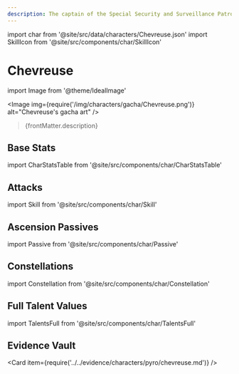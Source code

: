 ```yaml
---
description: The captain of the Special Security and Surveillance Patrol, who wears justice as an ever-present seal upon her heart. Her musket shall only ever point at the guilty.
---
```


import char from '@site/src/data/characters/Chevreuse.json'
import SkillIcon from '@site/src/components/char/SkillIcon'

# Chevreuse

import Image from '@theme/IdealImage'

<Image img={require('/img/characters/gacha/Chevreuse.png')} alt="Chevreuse's gacha art" />
<blockquote>{frontMatter.description}</blockquote>

<!--
## Resources

* [Chevreuse Mains Discord]()
* [Full Chevreuse Written Guide]()
* [Chevreuse Quick Guide]()
* [# Minute Video Guide to Chevreuse]()
-->

## Base Stats

import CharStatsTable from '@site/src/components/char/CharStatsTable'

<CharStatsTable char={char} />

## Attacks

import Skill from '@site/src/components/char/Skill'

<Tabs queryString="ability">
<TabItem value='na' label='Normal Attacks'>
<SkillIcon char={char} skill='na' />
<div class='talent-columns'>
<Skill char={char} skill='na' sectionFilter='Normal Attack' />

<!--
take frames (with hitlag -> na column) and mv/s from https://docs.google.com/spreadsheets/d/1l5DOZ6RgYYMIxMtJtd7oQNL9WWVNXcQL0nwan7q7QGc/edit?usp=sharing
take poise damage (rounded to 2 decimal points) and impulse type from https://genshin-impact.fandom.com/wiki/Interruption_Resistance/Data or the character's wiki page

| String | Talent 9% | Frames | MV/s | Poise Damage | Impulse Type |
| :----- | :-------- | :----- | :--- | :----------- | :----------- |
| 1-Hit  |           |        |      |              |              |
| 2-Hit  |           |        |      |              |              |
| 3-Hit  |           |        |      |              |              |
| 4-Hit  |           |        |      |              |              |
| 5-Hit  |           |        |      |              |              |
-->

</div>
<div class='talent-columns'>
<Skill char={char} skill='na' sectionFilter='Charged Attack' />

<!-- polearm/catalyst
| String | Talent 9% | Frames | MV/s | Poise Damage | Impulse Type |
| :----- | :-------- | :----- | :--- | :----------- | :----------- |
| CA     |           |        |      |              |              |
-->

</div>
<div class='talent-columns'>
<Skill char={char} skill='na' sectionFilter='Plunging Attack' />

<!--
| Damage Type     | Talent 9% | Poise Damage | Impulse Type |
| :-------------- | :-------- | :----------- | :----------- |
| Plunge DMG      |           |              |              |
| Low Plunge DMG  |           |              |              |
| High Plunge DMG |           |              |              |
-->

</div>

<!--
**Notes**

* MV/s are calculated using the shortest possible frames without any animation cancels, for different cancels see [below](#frames).
-->

</TabItem>

<TabItem value='e' label='Skill'>
<SkillIcon char={char} skill='e' />
<div class='talent-columns'>
<Skill char={char} skill='e' />

<!--
| Attribute      | Tap       | Hold      |
| :------------- | :-------- | :-------- |
| DMG \(T9%\)    |           |           |
| Particles      |           |           |
| GU             |           |           |
| ICD            |           |           |
| Snapshot       |           |           |
| Damage Element |           |           |
| Damage Type    |           |           |
| Duration       |           |           |
| CD             |           |           |
| Poise Damage   |           |           |
| Impulse Type   |           |           |
-->

</div>

<!--
**Notes**

* 
-->

</TabItem>

<TabItem value='q' label='Burst'>
<SkillIcon char={char} skill='q' />
<div class='talent-columns'>
<Skill char={char} skill='q'/>

<!-- take snapshot details from https://docs.google.com/spreadsheets/d/1M2nTLogzYd2o4ZLkYEkzfovwiTznQOB5ujWuMlQbE0k/edit?usp=sharing -->

<!--
| Attribute         | Primary   | Secondary |
| :---------------- | :-------- | :-------- |
| DMG \(T9%\)       |           |           |
| GU                |           |           |
| ICD               |           |           |
| Snapshot          |           |           |
| Damage Element    |           |           |
| Damage Type       |           |           |
| Energy Cost       |           |           |
| Duration          |           |           |
| Cooldown          |           |           |
| Poise Damage      |           |           |
| Impulse Type      |           |           |
-->

</div>

<!--
**Notes**

* 
-->

</TabItem>
</Tabs>

<!--
## Frames

import charFrames from '@site/src/data/frames/Chevreuse.json'
import Frames from '@site/src/components/char/Frames'

<Frames data={charFrames} />
-->

## Ascension Passives

import Passive from '@site/src/components/char/Passive'

<Tabs queryString="passive">
<TabItem value='passive' label='Passive'>
<Passive char={char} passive={2} />
</TabItem>

<TabItem value='a1' label='Ascension 1'>
<Passive char={char} passive={0} />
</TabItem>

<TabItem value="a4" label="Ascension 4">
<Passive char={char} passive={1} />
</TabItem>
</Tabs>

## Constellations

import Constellation from '@site/src/components/char/Constellation'

<Tabs queryString="constellation">
<TabItem value='c1' label='C1'>
<Constellation char={char} constellation={1} />
</TabItem>

<TabItem value='c2' label='C2'>
<Constellation char={char} constellation={2} />
</TabItem>

<TabItem value='c3' label='C3'>
<Constellation char={char} constellation={3} />
</TabItem>

<TabItem value='c4' label='C4'>
<Constellation char={char} constellation={4} />
</TabItem>

<TabItem value='c5' label='C5'>
<Constellation char={char} constellation={5} />
</TabItem>

<TabItem value='c6' label='C6'>
<Constellation char={char} constellation={6} />
</TabItem>
</Tabs>

## Full Talent Values

import TalentsFull from '@site/src/components/char/TalentsFull'

<TalentsFull char={char}/>

## Evidence Vault

<Card item={require('../../evidence/characters/pyro/chevreuse.md')} />
